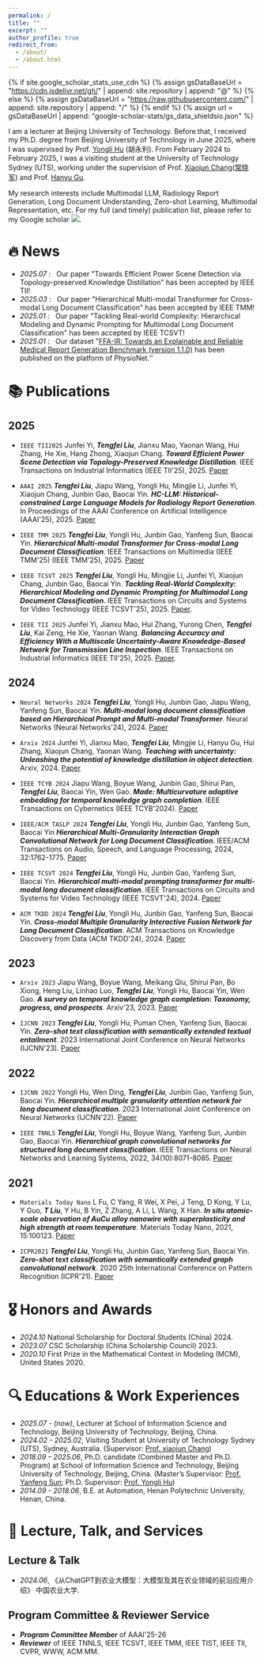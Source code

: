 ```yaml
---
permalink: /
title: ""
excerpt: ""
author_profile: true
redirect_from: 
  - /about/
  - /about.html
---
```


{% if site.google_scholar_stats_use_cdn %}
{% assign gsDataBaseUrl = "https://cdn.jsdelivr.net/gh/" | append: site.repository | append: "@" %}
{% else %}
{% assign gsDataBaseUrl = "https://raw.githubusercontent.com/" | append: site.repository | append: "/" %}
{% endif %}
{% assign url = gsDataBaseUrl | append: "google-scholar-stats/gs_data_shieldsio.json" %}

<span class='anchor' id='about-me'></span>

I am a lecturer at Beijing University of Technology. Before that, I received my Ph.D. degree from Beijing University of Technology in June 2025, where I was supervised by Prof. [Yongli Hu](https://ieeexplore.ieee.org/author/37420507000) (胡永利). From February 2024 to February 2025, I was a visiting student at the University of Technology Sydney (UTS), working under the supervision of Prof. [Xiaojun Chang](https://ieeexplore.ieee.org/author/37085779024)([常晓军](https://www.xiaojun.ai/)) and Prof. [Hanyu Gu](https://profiles.uts.edu.au/Hanyu.Gu).

My research interests include Multimodal LLM, Radiology Report Generation, Long Document Understanding, Zero-shot Learning, Multimodal Representation, etc.
For my full (and timely) publication list, please refer to my Google scholar <a href='https://scholar.google.com/citations?user=Xt4l3tEAAAAJ&hl=zh-CN'><img src="https://img.shields.io/endpoint?url={{ url | url_encode }}&logo=Google%20Scholar&labelColor=f6f6f6&color=9cf&style=flat&label=citations"></a>.

<!-- https://img.shields.io/badge/Google%20Scholar-Yifan%20Zhu-blue?logo=Google%20Scholar -->
<!-- https://img.shields.io/endpoint?url=https%3A%2F%2Fcdn.jsdelivr.net%2Fgh%2Fzhuyf8899%2Fzhuyf8899.github.io%40google-scholar-stats%2Fgs_data_shieldsio.json&logo=Google%20Scholar&labelColor=f6f6f6&color=9cf&style=flat&label=citations -->
<!-- https://cdn.jsdelivr.net/gh/TengfeiLiu966/tengfeiliu966.github.io@google-scholar-stats/gs_data_shieldsio.json -->

# 🔥 News
<span class='anchor' id='-news'></span>

- *2025.07* : &nbsp; Our paper "Towards Efficient Power Scene Detection via Topology-preserved Knowledge Distillation" has been accepted by IEEE TII!
- *2025.03* : &nbsp; Our paper "Hierarchical Multi-modal Transformer for Cross-modal Long Document Classification" has been accepted by IEEE TMM!
- *2025.01* : &nbsp; Our paper "Tackling Real-world Complexity: Hierarchical Modeling and Dynamic Prompting for Multimodal Long Document Classification" has been accepted by IEEE TCSVT!
- *2025.01* : &nbsp; Our dataset "[FFA-IR: Towards an Explainable and Reliable Medical Report Generation Benchmark (version 1.1.0)](https://physionet.org/content/ffa-ir-medical-report/1.1.0/) has been published on the platform of PhysioNet.’’ 
<!-- - *2025.04*: &nbsp; Congratulations to [Qika](https://qikalin.github.io/)!, our co-worked study "Cross-modal Knowledge Diffusion-based Generation for Difference-aware Medical VQA" has been accepted by IEEE TIP! -->
<!-- - *2025.03*: &nbsp; I have been nominated as an associate editor of the [IEEE Transactions on Dependable and Secure Computing](https://www.computer.org/csdl/journal/tq/about/107350?title=Editorial%20Board&periodical=IEEE%20Transactions%20on%20Dependable%20and%20Secure%20Computing). -->
<!-- - *2025.01*: &nbsp; I have been nominated as an assistant editorial board member of the [CAAI Transactions on Intelligent Systems](https://tis.hrbeu.edu.cn/Corp/3300.aspx). -->
<!-- - *2025.01* : &nbsp; Congratulations to Yu Feng! our study PM-MOE has been accepted by WWW'25! -->
<!-- - *2024.12*: &nbsp; I have been awarded by the First Prize of  Safety Science and Technology Advancement Award by China Association of Work Safety [(中国安全生产协会安全科学科技进步一等奖)](https://www.china-safety.org.cn/api/file/20241218/1869300991283826688.pdf). -->
<!-- - *2024.12* : &nbsp; Congratulations to [Wenwen](https://faculty.cau.edu.cn/gww/), Xiao and Shuai. Three papers have been accepted by AAAI 2025! -->
<!-- - *2024.11* : &nbsp; We have lunached a special issue on "Generative AI for Infornation Fusion" in [Information Fusion (IF:14.2)](https://www.sciencedirect.com/special-issue/316104/genai-for-information-fusion), co-editored with [Dr. Qika Lin](https://qikalin.github.io/), [Dr. Kaize Shi](https://profiles.uts.edu.au/kaize.shi) and [Dr. Jie Ma](https://gr.xjtu.edu.cn/en/web/jiema). -->
<!-- - *2024.10* : &nbsp; Congratulations to [Haoran](https://lhrlab.github.io/), the paper Text2NKG been accepted by NeurIPS'24! -->
<!-- - *2024.10* : &nbsp; We appreciate Zhipu AI and the Chinese Information Processing Society of China for their funding support to our research through the [SMP-Zhipu AI Large Model Interdisciplinary Fund](http://www.cips-smp.org:8090/archives/ping-shen-jie-guo-gong-shi). -->
<!-- - *2024.09* : &nbsp; Congratulations to [Dan](https://zhangdan0602.github.io/)! The study of MCAP model has been accepted by ACM TOIS! -->
<!-- - *2024.08* : &nbsp; I have been elected as an executive member of [CCF Expert Committee on Big Data](https://www.ccf.org.cn/Chapters/TC/TC_Listing/TFBD/). -->
<!-- - *2024.07* : &nbsp; Congratulations to Yu! our study CP-Prompt has been accepted by MM'24! -->
<!-- - *2024.07* : &nbsp; Congratulations to Weibin for our outstanding work (RevGNN) been accepted by ACM TOIS! -->
<!-- - *2024.05* : &nbsp; Congratulations to [Fanjin](https://zfjsail.github.io/) and [Haoran](https://lhrlab.github.io/) for our outstanding work (OAG-Bench and ChatKBQA) been accepted by KDD'24 and ACL'24! -->
<!-- - *2024.01* : &nbsp; I have been elected as an executive member of [CCF Data Governance Development Committee](https://www.ccf.org.cn/sjzlfzwyh/). -->
<!-- - *2023.12*: &nbsp; I have joined as an editorial board member of the [Information Fusion](https://www.sciencedirect.com/journal/information-fusion/about/editorial-board).  -->
<!-- - *2023.10*: &nbsp; We have organized a special issue entitiled "Applied Artificial Intelligence Approach: Intelligent Data Processing and Mining with Online Behaviors" on [Electronics](https://www.mdpi.com/journal/electronics/special_issues/D3L8Y3L5S7), and we warmly welcome submissions! -->
<!-- - *2023.09*: &nbsp; As an assistant professor, I joined in the School of Computer Science, Beijing University of Posts and Telecommunications, and worked closely with <a href='https://teacher.bupt.edu.cn/songmeina/zh_CN/index.htm'>Prof. Meina Song</a>,  <a href='https://teacher.bupt.edu.cn/ouzhonghong/zh_CN/index.htm'>Prof. Zhonghong Ou</a>, and  <a href='https://teacher.bupt.edu.cn/ehaihong/zh_CN/index.htm'>Prof. Haihong E</a>.  -->

# 📚 Publications 
<span class='anchor' id='-publications'></span>

<!-- <div class='paper-box'><div class='paper-box-image'><div><div class="badge">CVPR 2016</div><img src='images/500x300.png' alt="sym" width="100%"></div></div>
<div class='paper-box-text' markdown="1">

[Deep Residual Learning for Image Recognition](https://openaccess.thecvf.com/content_cvpr_2016/papers/He_Deep_Residual_Learning_CVPR_2016_paper.pdf)

**Kaiming He**, Xiangyu Zhang, Shaoqing Ren, Jian Sun

[**Project**](https://scholar.google.com/citations?view_op=view_citation&hl=zh-CN&user=DhtAFkwAAAAJ&citation_for_view=DhtAFkwAAAAJ:ALROH1vI_8AC) <strong><span class='show_paper_citations' data='DhtAFkwAAAAJ:ALROH1vI_8AC'></span></strong>
- Lorem ipsum dolor sit amet, consectetur adipiscing elit. Vivamus ornare aliquet ipsum, ac tempus justo dapibus sit amet. 
</div>
</div>

- [Lorem ipsum dolor sit amet, consectetur adipiscing elit. Vivamus ornare aliquet ipsum, ac tempus justo dapibus sit amet](https://github.com), A, B, C, **CVPR 2020** -->

## 2025

- ```IEEE TII2025``` Junfei Yi, ***Tengfei Liu***, Jianxu Mao, Yaonan Wang, Hui Zhang, He Xie, Hang Zhong, Xiaojun Chang. ***Toward Efficient Power Scene Detection via Topology-Preserved Knowledge Distillation***. IEEE Transactions on Industrial Informatics (IEEE TII'25), 2025. [Paper](https://ieeexplore.ieee.org/abstract/document/11123553)

- ```AAAI 2025``` ***Tengfei Liu***, Jiapu Wang, Yongli Hu, Mingjie Li, Junfei Yi, Xiaojun Chang, Junbin Gao, Baocai Yin. ***HC-LLM: Historical-constrained Large Language Models for Radiology Report Generation***. In Proceedings of the AAAI Conference on Artificial Intelligence (AAAI'25), 2025. [Paper](https://ojs.aaai.org/index.php/AAAI/article/view/32596)
  
- ```IEEE TMM 2025``` ***Tengfei Liu***, Yongli Hu, Junbin Gao, Yanfeng Sun, Baocai Yin. ***Hierarchical Multi-modal Transformer for Cross-modal Long Document Classification***. IEEE Transactions on Multimedia (IEEE TMM'25) (IEEE TMM'25), 2025. [Paper](https://scholar.google.com/citations?view_op=view_citation&hl=zh-CN&user=Xt4l3tEAAAAJ&citation_for_view=Xt4l3tEAAAAJ:eQOLeE2rZwMC) 

- ```IEEE TCSVT 2025``` ***Tengfei Liu***, Yongli Hu, Mingjie Li, Junfei Yi, Xiaojun Chang, Junbin Gao, Baocai Yin. ***Tackling Real-World Complexity: Hierarchical Modeling and Dynamic Prompting for Multimodal Long Document Classification***. IEEE Transactions on Circuits and Systems for Video Technology (IEEE TCSVT'25), 2025. [Paper](https://ieeexplore.ieee.org/abstract/document/10869505).

- ```IEEE TII 2025``` Junfei Yi, Jianxu Mao, Hui Zhang, Yurong Chen, ***Tengfei Liu***, Kai Zeng, He Xie, Yaonan Wang. ***Balancing Accuracy and Efficiency With a Multiscale Uncertainty-Aware Knowledge-Based Network for Transmission Line Inspection***. IEEE Transactions on Industrial Informatics (IEEE TII'25), 2025. [Paper](https://ieeexplore.ieee.org/abstract/document/10841846/).

## 2024

- ``Neural Networks 2024`` ***Tengfei Liu***, Yongli Hu, Junbin Gao, Jiapu Wang, Yanfeng Sun, Baocai Yin. ***Multi-modal long document classification based on Hierarchical Prompt and Multi-modal Transformer***. Neural Networks (Neural Networks'24), 2024. [Paper](https://www.sciencedirect.com/science/article/pii/S0893608024002466)

- ``Arxiv 2024`` Junfei Yi, Jianxu Mao, ***Tengfei Liu***, Mingjie Li, Hanyu Gu, Hui Zhang, Xiaojun Chang, Yaonan Wang.  ***Teaching with uncertainty: Unleashing the potential of knowledge distillation in object detection***. Arxiv, 2024. [Paper](https://arxiv.org/abs/2406.06999) 

- ``IEEE TCYB 2024`` Jiapu Wang, Boyue Wang, Junbin Gao, Shirui Pan, ***Tengfei Liu***, Baocai Yin, Wen Gao. ***Made: Multicurvature adaptive embedding for temporal knowledge graph completion***. IEEE Transactions on Cybernetics (IEEE TCYB'2024). [Paper](https://ieeexplore.ieee.org/abstract/document/10535899)

- ``IEEE/ACM TASLP 2024`` ***Tengfei Liu***, Yongli Hu, Junbin Gao, Yanfeng Sun, Baocai Yin  ***Hierarchical Multi-Granularity Interaction Graph Convolutional Network for Long Document Classification***. IEEE/ACM Transactions on Audio, Speech, and Language Processing, 2024, 32:1762-1775. [Paper](https://ieeexplore.ieee.org/abstract/document/10452857) 

- ``IEEE TCSVT 2024`` ***Tengfei Liu***, Yongli Hu, Junbin Gao, Yanfeng Sun, Baocai Yin.  ***Hierarchical multi-modal prompting transformer for multi-modal long document classification***. IEEE Transactions on Circuits and Systems for Video Technology (IEEE TCSVT'24), 2024. [Paper](https://ieeexplore.ieee.org/abstract/document/10439279) 

- ``ACM TKDD 2024`` ***Tengfei Liu***, Yongli Hu, Junbin Gao, Yanfeng Sun, Baocai Yin. ***Cross-modal Multiple Granularity Interactive Fusion Network for Long Document Classification***. ACM Transactions on Knowledge Discovery from Data (ACM TKDD'24), 2024. [Paper](https://dl.acm.org/doi/abs/10.1145/3631711) 

## 2023

- ``Arxiv 2023`` Jiapu Wang, Boyue Wang, Meikang Qiu, Shirui Pan, Bo Xiong, Heng Liu, Linhao Luo, ***Tengfei Liu***, Yongli Hu, Baocai Yin, Wen Gao.  ***A survey on temporal knowledge graph completion: Taxonomy, progress, and prospects***. Arxiv'23, 2023. [Paper](https://arxiv.org/abs/2308.02457) 

- ```IJCNN 2023``` ***Tengfei Liu***, Yongli Hu, Puman Chen, Yanfeng Sun, Baocai Yin. ***Zero-shot text classification with semantically extended textual entailment***. 2023 International Joint Conference on Neural Networks (IJCNN'23). [Paper](https://ieeexplore.ieee.org/abstract/document/10191094)

## 2022

- ```IJCNN 2022``` Yongli Hu, Wen Ding, ***Tengfei Liu***, Junbin Gao, Yanfeng Sun, Baocai Yin. ***Hierarchical multiple granularity attention network for long document classification***. 2023 International Joint Conference on Neural Networks (IJCNN'22). [Paper](https://ieeexplore.ieee.org/abstract/document/9892046)

- ```IEEE TNNLS``` ***Tengfei Liu***, Yongli Hu, Boyue Wang, Yanfeng Sun, Junbin Gao, Baocai Yin. ***Hierarchical graph convolutional networks for structured long document classification***. IEEE Transactions on Neural Networks and Learning Systems, 2022, 34(10):8071-8085. [Paper](https://ieeexplore.ieee.org/abstract/document/9810897)

## 2021

- ```Materials Today Nano``` L Fu, C Yang, R Wei, X Pei, J Teng, D Kong, Y Lu, Y Guo, ***T Liu***, Y Hu, B Yin, Z Zhang, A Li, L Wang, X Han. ***In situ atomic-scale observation of AuCu alloy nanowire with superplasticity and high strength at room temperature***. Materials Today Nano, 2021, 15:100123. [Paper](https://www.sciencedirect.com/science/article/abs/pii/S2588842021000158)

- ```ICPR2021``` ***Tengfei Liu***, Yongli Hu, Junbin Gao, Yanfeng Sun, Baocai Yin. ***Zero-shot text classification with semantically extended graph convolutional network***. 2020 25th International Conference on Pattern Recognition (ICPR'21). [Paper](https://ieeexplore.ieee.org/abstract/document/9411914)

# 🎖 Honors and Awards
<span class='anchor' id='-honors-and-awards'></span>

- *2024.10* National Scholarship for Doctoral Students (China) 2024.
- *2023.07* CSC Scholarship (China Scholarship Council) 2023.
- *2020.10* First Prize in the Mathematical Contest in Modeling (MCM), United States 2020.

# 🔍 Educations & Work Experiences

<span class='anchor' id='-educations'></span>

- *2025.07 - (now)*, Lecturer at School of Information Science and Technology, Beijing University of Technology, Beijing, China. 
- *2024.02 - 2025.02*, Visiting Student at University of Technology Sydney (UTS), Sydney, Australia. (Supervisor: [Prof. xiaojun Chang](https://ieeexplore.ieee.org/author/37085779024))
- *2018.09 – 2025.06*, Ph.D. candidate (Combined Master and Ph.D. Program) at School of Information Science and Technology, Beijing University of Technology, Beijing, China. (Master’s Supervisor: [Prof. Yanfeng Sun](https://sist.bjut.edu.cn/info/1443/4066.htm); Ph.D. Supervisor: [Prof. Yongli Hu](https://sist.bjut.edu.cn/info/1443/4095.htm))
- *2014.09 - 2018.06*, B.E. at Automation, Henan Polytechnic University, Henan, China. 

# 🎤 Lecture, Talk, and Services
<span class='anchor' id='-social'></span>

## Lecture & Talk
- *2024.06*, 《从ChatGPT到农业大模型：大模型及其在农业领域的前沿应用介绍》 中国农业大学.

## Program Committee & Reviewer Service
- ***Program Committee Member*** of AAAI'25-26
- ***Reviewer*** of IEEE TNNLS, IEEE TCSVT, IEEE TMM, IEEE TIST, IEEE TII, CVPR, WWW, ACM MM.
